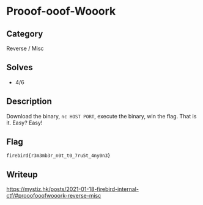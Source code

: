Prooof-ooof-Wooork
===

## Category

Reverse / Misc

## Solves

* 4/6

## Description

Download the binary, `nc HOST PORT`, execute the binary, win the flag. That is it. Easy? Easy!

## Flag

`firebird{r3m3mb3r_n0t_t0_7ru5t_4ny0n3}`

## Writeup

https://mystiz.hk/posts/2021-01-18-firebird-internal-ctf/#prooofooofwooork-reverse-misc
